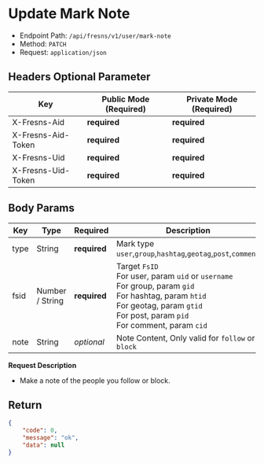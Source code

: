 # Update Mark Note

- Endpoint Path: `/api/fresns/v1/user/mark-note`
- Method: `PATCH`
- Request: `application/json`

## Headers Optional Parameter

| Key | Public Mode (Required) | Private Mode (Required) |
| --- | --- | --- |
| X-Fresns-Aid | **required** | **required** |
| X-Fresns-Aid-Token | **required** | **required** |
| X-Fresns-Uid | **required** | **required** |
| X-Fresns-Uid-Token | **required** | **required** |

## Body Params

| Key | Type | Required | Description |
| --- | --- | --- | --- |
| type | String | **required** | Mark type `user`,`group`,`hashtag`,`geotag`,`post`,`comment` |
| fsid | Number / String | **required** | Target `FsID`<br>For user, param `uid` or `username`<br>For group, param `gid`<br>For hashtag, param `htid`<br>For geotag, param `gtid`<br>For post, param `pid`<br>For comment, param `cid` |
| note | String | *optional* | Note Content, Only valid for `follow` or `block` |

**Request Description**

- Make a note of the people you follow or block.

## Return

```json
{
    "code": 0,
    "message": "ok",
    "data": null
}
```
